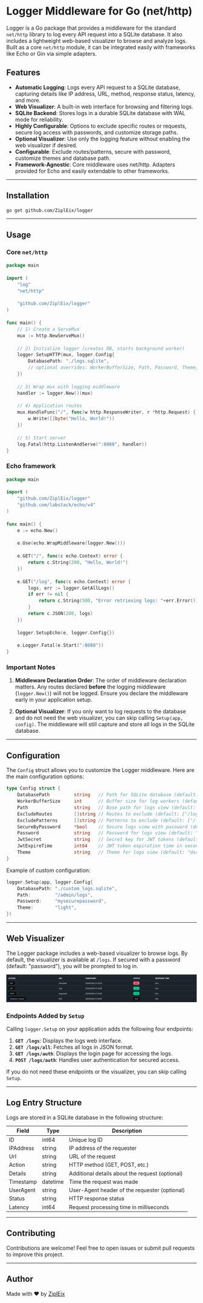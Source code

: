 # Logger Middleware for Go (net/http)

Logger is a Go package that provides a middleware for the standard `net/http` library to log every API request into a SQLite database. It also includes a lightweight web-based visualizer to browse and analyze logs. Built as a core `net/http` module, it can be integrated easily with frameworks like Echo or Gin via simple adapters.

## Features

- **Automatic Logging**: Logs every API request to a SQLite database, capturing details like IP address, URL, method, response status, latency, and more.
- **Web Visualizer**: A built-in web interface for browsing and filtering logs.
- **SQLite Backend**: Stores logs in a durable SQLite database with WAL mode for reliability.
- **Highly Configurable**: Options to exclude specific routes or requests, secure log access with passwords, and customize storage paths.
- **Optional Visualizer**: Use only the logging feature without enabling the web visualizer if desired.
- **Configurable**: Exclude routes/patterns, secure with password, customize themes and database path.
- **Framework-Agnostic**: Core middleware uses net/http. Adapters provided for Echo and easily extendable to other frameworks.

---

## Installation

```bash
go get github.com/ZiplEix/logger
```

---

## Usage

### Core `net/http`

```go
package main

import (
    "log"
    "net/http"

    "github.com/ZiplEix/logger"
)

func main() {
    // 1) Create a ServeMux
    mux := http.NewServeMux()

    // 2) Initialize logger (creates DB, starts background worker)
    logger.SetupHTTP(mux, logger.Config{
        DatabasePath: "./logs.sqlite",
        // optional overrides: WorkerBufferSize, Path, Password, Theme, etc.
    })

    // 3) Wrap mux with logging middleware
    handler := logger.New()(mux)

    // 4) Application routes
    mux.HandleFunc("/", func(w http.ResponseWriter, r *http.Request) {
        w.Write([]byte("Hello, World!"))
    })

    // 5) Start server
    log.Fatal(http.ListenAndServe(":8080", handler))
}
```

### Echo framework

```go
package main

import (
	"github.com/ZiplEix/logger"
	"github.com/labstack/echo/v4"
)

func main() {
	e := echo.New()

	e.Use(echo.WrapMiddleware(logger.New()))

	e.GET("/", func(c echo.Context) error {
		return c.String(200, "Hello, World!")
	})

	e.GET("/log", func(c echo.Context) error {
		logs, err := logger.GetAllLogs()
		if err != nil {
			return c.String(500, "Error retrieving logs: "+err.Error())
		}
		return c.JSON(200, logs)
	})

	logger.SetupEcho(e, logger.Config{})

	e.Logger.Fatal(e.Start(":8080"))
}
```

### Important Notes

1. **Middleware Declaration Order**:
   The order of middleware declaration matters. Any routes declared **before** the logging middleware (`logger.New()`) will not be logged. Ensure you declare the middleware early in your application setup.

2. **Optional Visualizer**:
   If you only want to log requests to the database and do not need the web visualizer, you can skip calling `Setup(app, config)`. The middleware will still capture and store all logs in the SQLite database.

---

## Configuration

The `Config` struct allows you to customize the Logger middleware. Here are the main configuration options:

```go
type Config struct {
    DatabasePath         string   // Path for SQLite database (default: "./logs.sqlite")
    WorkerBufferSize     int      // Buffer size for log workers (default: 100)
    Path                 string   // Base path for logs view (default: "/logs")
    ExcludeRoutes        []string // Routes to exclude (default: ["/logs", "/favicon.ico"])
    ExcludePatterns      []string // Patterns to exclude (default: ["/logs/*"])
    SecureByPassword     *bool    // Secure logs view with password (default: true)
    Password             string   // Password for logs view (default: "password")
    JwtSecret            string   // Secret key for JWT tokens (default: "secret")
    JwtExpireTime        int64    // JWT token expiration time in seconds (default: 3600)
    Theme                string   // Theme for logs view (default: "dark")
}
```

Example of custom configuration:

```go
logger.Setup(app, logger.Config{
    DatabasePath: "./custom_logs.sqlite",
    Path:         "/admin/logs",
    Password:     "mysecurepassword",
    Theme:        "light",
})
```

---

## Web Visualizer

The Logger package includes a web-based visualizer to browse logs. By default, the visualizer is available at `/logs`. If secured with a password (default: "password"), you will be prompted to log in.

![Web Visualizer Screenshot](assets/web_visualizer.png)

### Endpoints Added by `Setup`

Calling `logger.Setup` on your application adds the following four endpoints:

1. **`GET /logs`**: Displays the logs web interface.
2. **`GET /logs/all`**: Fetches all logs in JSON format.
3. **`GET /logs/auth`**: Displays the login page for accessing the logs.
4. **`POST /logs/auth`**: Handles user authentication for secured access.

If you do not need these endpoints or the visualizer, you can skip calling `Setup`.

---

## Log Entry Structure

Logs are stored in a SQLite database in the following structure:

| Field       | Type     | Description                                       |
|-------------|----------|---------------------------------------------------|
| ID          | int64    | Unique log ID                                     |
| IPAddress   | string   | IP address of the requester                       |
| Url         | string   | URL of the request                                |
| Action      | string   | HTTP method (GET, POST, etc.)                     |
| Details     | string   | Additional details about the request (optional)   |
| Timestamp   | datetime | Time the request was made                         |
| UserAgent   | string   | User-Agent header of the requester (optional)     |
| Status      | string   | HTTP response status                              |
| Latency     | int64    | Request processing time in milliseconds           |

---

## Contributing

Contributions are welcome! Feel free to open issues or submit pull requests to improve this project.

---

## Author

Made with ❤️ by [ZiplEix](https://github.com/ZiplEix)
